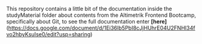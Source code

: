This repository contains a little bit of the documentation inside the studyMaterial folder about contents from the Altimetrik Frontend Bootcamp, specifically about Git, to see the full documentation enter **[here]**(https://docs.google.com/document/d/1Ei36Ib5PbI8cJjHUhrE04U2FNHI34fvo2hbyKsuIse0/edit?usp=sharing)